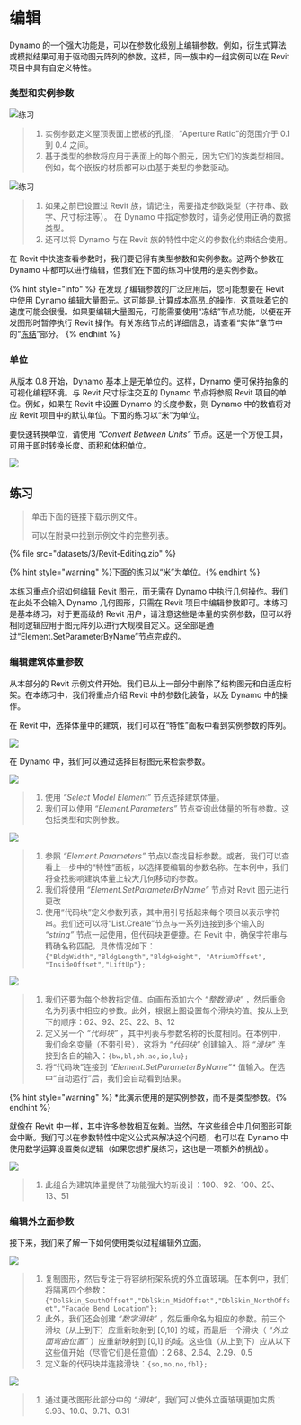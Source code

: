 # 编辑

Dynamo 的一个强大功能是，可以在参数化级别上编辑参数。例如，衍生式算法或模拟结果可用于驱动图元阵列的参数。这样，同一族中的一组实例可以在 Revit 项目中具有自定义特性。

### 类型和实例参数

![练习](images/3/32(2).jpg)

> 1. 实例参数定义屋顶表面上嵌板的孔径，“Aperture Ratio”的范围介于 0.1 到 0.4 之间。
> 2. 基于类型的参数将应用于表面上的每个图元，因为它们的族类型相同。例如，每个嵌板的材质都可以由基于类型的参数驱动。

![练习](../.gitbook/assets/params.jpg)

> 1. 如果之前已设置过 Revit 族，请记住，需要指定参数类型（字符串、数字、尺寸标注等）。 在 Dynamo 中指定参数时，请务必使用正确的数据类型。
> 2. 还可以将 Dynamo 与在 Revit 族的特性中定义的参数化约束结合使用。

在 Revit 中快速查看参数时，我们要记得有类型参数和实例参数。这两个参数在 Dynamo 中都可以进行编辑，但我们在下面的练习中使用的是实例参数。

{% hint style="info" %}
在发现了编辑参数的广泛应用后，您可能想要在 Revit 中使用 Dynamo 编辑大量图元。这可能是_计算成本高昂_的操作，这意味着它的速度可能会很慢。如果要编辑大量图元，可能需要使用“冻结”节点功能，以便在开发图形时暂停执行 Revit 操作。有关冻结节点的详细信息，请查看“实体”章节中的“[冻结](../essential-nodes-and-concepts/5\_geometry-for-computational-design/5-6\_solids.md#freezing)”部分。
{% endhint %}

### 单位

从版本 0.8 开始，Dynamo 基本上是无单位的。这样，Dynamo 便可保持抽象的可视化编程环境。与 Revit 尺寸标注交互的 Dynamo 节点将参照 Revit 项目的单位。例如，如果在 Revit 中设置 Dynamo 的长度参数，则 Dynamo 中的数值将对应 Revit 项目中的默认单位。下面的练习以“米”为单位。

要快速转换单位，请使用 _“Convert Between Units”_ 节点。这是一个方便工具，可用于即时转换长度、面积和体积单位。

![](images/3/editing-units.jpg)

## 练习

> 单击下面的链接下载示例文件。
>
> 可以在附录中找到示例文件的完整列表。

{% file src="datasets/3/Revit-Editing.zip" %}

{% hint style="warning" %}下面的练习以“米”为单位。{% endhint %}

本练习重点介绍如何编辑 Revit 图元，而无需在 Dynamo 中执行几何操作。我们在此处不会输入 Dynamo 几何图形，只需在 Revit 项目中编辑参数即可。本练习是基本练习，对于更高级的 Revit 用户，请注意这些是体量的实例参数，但可以将相同逻辑应用于图元阵列以进行大规模自定义。这全部是通过“Element.SetParameterByName”节点完成的。

### 编辑建筑体量参数

从本部分的 Revit 示例文件开始。我们已从上一部分中删除了结构图元和自适应桁架。在本练习中，我们将重点介绍 Revit 中的参数化装备，以及 Dynamo 中的操作。

在 Revit 中，选择体量中的建筑，我们可以在“特性”面板中看到实例参数的阵列。

![](images/3/editing-exercise01.jpg)

在 Dynamo 中，我们可以通过选择目标图元来检索参数。

![](images/3/editing-exercise02.jpg)

> 1. 使用 _“Select Model Element”_ 节点选择建筑体量。
> 2. 我们可以使用 _“Element.Parameters”_ 节点查询此体量的所有参数。这包括类型和实例参数。

![](images/3/editing-exercise03.jpg)

> 1. 参照 _“Element.Parameters”_ 节点以查找目标参数。或者，我们可以查看上一步中的“特性”面板，以选择要编辑的参数名称。在本例中，我们将查找影响建筑体量上较大几何移动的参数。
> 2. 我们将使用 _“Element.SetParameterByName”_ 节点对 Revit 图元进行更改
> 3. 使用“代码块”定义参数列表，其中用引号括起来每个项目以表示字符串。我们还可以将“List.Create”节点与一系列连接到多个输入的 _“string”_ 节点一起使用，但代码块更便捷。在 Revit 中，确保字符串与精确名称匹配，具体情况如下：`{"BldgWidth","BldgLength","BldgHeight", "AtriumOffset", "InsideOffset","LiftUp"};`

![](images/3/editing-exercise04.jpg)

> 1. 我们还要为每个参数指定值。向画布添加六个 _“整数滑块”_ ，然后重命名为列表中相应的参数。此外，根据上图设置每个滑块的值。按从上到下的顺序：62、92、25、22、8、12
> 2. 定义另一个 _“代码块”_ ，其中列表与参数名称的长度相同。在本例中，我们命名变量（不带引号），这将为 _“代码块”_ 创建输入。将 _“滑块”_ 连接到各自的输入：`{bw,bl,bh,ao,io,lu};`
> 3. 将“代码块”连接到 _“Element.SetParameterByName”*_ 值输入。在选中“自动运行”后，我们会自动看到结果。

{% hint style="warning" %} *此演示使用的是实例参数，而不是类型参数。{% endhint %}

就像在 Revit 中一样，其中许多参数相互依赖。当然，在这些组合中几何图形可能会中断。我们可以在参数特性中定义公式来解决这个问题，也可以在 Dynamo 中使用数学运算设置类似逻辑（如果您想扩展练习，这也是一项额外的挑战）。

![](images/3/editing-exercise05.jpg)

> 1. 此组合为建筑体量提供了功能强大的新设计：100、92、100、25、13、51

### 编辑外立面参数

接下来，我们来了解一下如何使用类似过程编辑外立面。

![](images/3/editing-exercise06.jpg)

> 1. 复制图形，然后专注于将容纳桁架系统的外立面玻璃。在本例中，我们将隔离四个参数：`{"DblSkin_SouthOffset","DblSkin_MidOffset","DblSkin_NorthOffset","Facade Bend Location"};`
> 2. 此外，我们还会创建 _“数字滑块”_ ，然后重命名为相应的参数。前三个滑块（从上到下）应重新映射到 [0,10] 的域，而最后一个滑块（ _“外立面弯曲位置”_ ）应重新映射到 [0,1] 的域。这些值（从上到下）应从以下这些值开始（尽管它们是任意值）：2.68、2.64、2.29、0.5
> 3. 定义新的代码块并连接滑块：`{so,mo,no,fbl};`

![](images/3/editing-exercise07.jpg)

> 1. 通过更改图形此部分中的 _“滑块”_，我们可以使外立面玻璃更加实质：9.98、10.0、9.71、0.31
